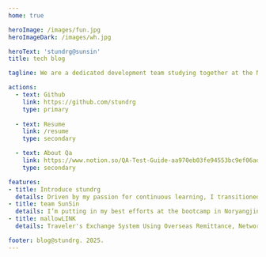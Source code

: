 ```yaml
---
home: true

heroImage: /images/fun.jpg
heroImageDark: /images/wh.jpg

heroText: 'stundrg@sunsin'
title: tech blog

tagline: We are a dedicated development team studying together at the Noryangjin bootcamp. Let’s go Team SoonShinShop – we’ve got this!

actions:
  - text: Github
    link: https://github.com/stundrg
    type: primary
  
  - text: Resume
    link: /resume
    type: secondary

  - text: About Qa
    link: https://www.notion.so/QA-Test-Guide-aa970eb03fe94553bc9ef06ad5b27994?pvs=4
    type: secondary

features:
- title: Introduce stundrg
  details: Driven by my passion for continuous learning, I transitioned from a smaller regional university to enhance my skills in data analysis. With 2.5 years of experience as a QA professional, I am now deepening my expertise at a competitive bootcamp in Noryangjin, focused on data-driven technologies and methodologies.
- title: team SunSin
  details: I’m putting in my best efforts at the bootcamp in Noryangjin, fully committed to preparing for the challenges of the job market and aiming for success!
- title: mallowLINK
  details: Traveler's Exchange System Using Overseas Remittance, Network Solution for Financial Institutions

footer: blog@stundrg. 2025.
---
```

